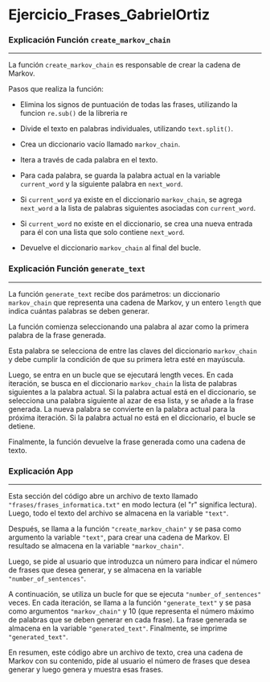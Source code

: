 # Ejercicio_Frases_GabrielOrtiz


### Explicación Función `create_markov_chain`
---

La función `create_markov_chain` es responsable de crear la cadena de Markov.

Pasos que realiza la función:

* Elimina los signos de puntuación de todas las frases, utilizando la funcion `re.sub()` de la libreria re

* Divide el texto en palabras individuales, utilizando `text.split()`.

* Crea un diccionario vacío llamado `markov_chain`.

* Itera a través de cada palabra en el texto.

* Para cada palabra, se guarda la palabra actual en la variable `current_word` y la siguiente palabra en `next_word`.
  
* Si `current_word` ya existe en el diccionario `markov_chain`, se agrega `next_word` a la lista de palabras siguientes asociadas con `current_word`.

* Si `current_word` no existe en el diccionario, se crea una nueva entrada para él con una lista que solo contiene `next_word`.

* Devuelve el diccionario `markov_chain` al final del bucle.  
  

### Explicación Función `generate_text`

---

La función `generate_text` recibe dos parámetros: un diccionario `markov_chain` que representa una cadena de Markov, y 
un entero `length` que indica cuántas palabras se deben generar.

La función comienza seleccionando una palabra al azar como la primera palabra de la frase generada. 

Esta palabra se selecciona de entre las claves del diccionario `markov_chain` y debe cumplir la condición de que su primera letra esté en mayúscula.

Luego, se entra en un bucle que se ejecutará length veces. En cada iteración, se busca en el diccionario `markov_chain`  la lista de palabras siguientes a la palabra actual. Si la palabra actual está en el diccionario, se selecciona una 
palabra siguiente al azar de esa lista, y se añade a la frase generada. La nueva palabra se convierte en la palabra actual para la próxima  iteración. Si la palabra actual no está en el diccionario, el bucle se detiene.

Finalmente, la función devuelve la frase generada como una cadena de texto.

### Explicación App

---

Esta sección del código abre un archivo de texto llamado `"frases/frases_informatica.txt"` en modo lectura (el "r" significa lectura). Luego, todo el texto del archivo se almacena en la variable `"text"`.

Después, se llama a la función `"create_markov_chain"` y se pasa como argumento la variable `"text"`,  para crear una cadena de Markov. El resultado se almacena en la variable `"markov_chain"`.

Luego, se pide al usuario que introduzca un número para indicar el número de frases que desea generar, y se almacena en la variable `"number_of_sentences"`.

A continuación, se utiliza un bucle for que se ejecuta `"number_of_sentences"` veces. En cada iteración, se llama a la función `"generate_text"` y se pasa como argumentos `"markov_chain"` y 10 (que representa el número máximo de palabras que se deben generar en cada frase). La frase generada se almacena en la variable `"generated_text"`. Finalmente, se imprime `"generated_text"`.

En resumen, este código abre un archivo de texto, crea una cadena de Markov con su contenido, pide al usuario el número de frases que desea generar y luego genera y muestra esas frases.